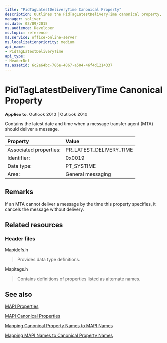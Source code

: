 ```yaml
---
title: "PidTagLatestDeliveryTime Canonical Property"
description: Outlines the PidTagLatestDeliveryTime canonical property, which contains the latest date and time when a message transfer agent (MTA) should deliver a message.
manager: soliver
ms.date: 03/09/2015
ms.audience: Developer
ms.topic: reference
ms.service: office-online-server
ms.localizationpriority: medium
api_name:
- PidTagLatestDeliveryTime
api_type:
- HeaderDef
ms.assetid: 6c2e64bc-786e-4867-a504-46f4d1214337
---
```


# PidTagLatestDeliveryTime Canonical Property

  
  
**Applies to**: Outlook 2013 | Outlook 2016 
  
Contains the latest date and time when a message transfer agent (MTA) should deliver a message. 
  
|Property|Value|
|:-----|:-----|
|Associated properties:  <br/> |PR_LATEST_DELIVERY_TIME  <br/> |
|Identifier:  <br/> |0x0019  <br/> |
|Data type:  <br/> |PT_SYSTIME  <br/> |
|Area:  <br/> |General messaging  <br/> |
   
## Remarks

If an MTA cannot deliver a message by the time this property specifies, it cancels the message without delivery. 
  
## Related resources

### Header files

Mapidefs.h
  
> Provides data type definitions.
    
Mapitags.h
  
> Contains definitions of properties listed as alternate names.
    
## See also



[MAPI Properties](mapi-properties.md)
  
[MAPI Canonical Properties](mapi-canonical-properties.md)
  
[Mapping Canonical Property Names to MAPI Names](mapping-canonical-property-names-to-mapi-names.md)
  
[Mapping MAPI Names to Canonical Property Names](mapping-mapi-names-to-canonical-property-names.md)

